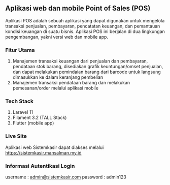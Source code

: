 ## Aplikasi web dan mobile Point of Sales (POS)

Aplikasi POS adalah sebuah aplikasi yang dapat digunakan untuk mengelola transaksi penjualan, pembayaran, pencatatan keuangan, dan pemantauan kondisi keuangan di suatu bisnis.
Aplikasi POS ini berjalan di dua lingkungan pengembangan, yakni versi web dan mobile app.

### Fitur Utama
1. Manajemen transaksi keuangan dari penjualan dan pembayaran, pendataan stok barang, disediakan grafik keuntungan/omset penjualan, dan dapat melakukan pemindaian barang dari barcode untuk langsung dimasukkan ke dalam keranjang pembelian
2. Manajemen transaksi pendataan barang dan melakukan pemesanan/order melalui aplikasi mobile

### Tech Stack
1. Laravel 11
2. Filament 3.2 (TALL Stack)
3. Flutter (mobile app)

### Live Site
Aplikasi web Sistemkasir dapat diakses melalui https://sistemkasir.mansalman.my.id

### Informasi Autentikasi Login
username : admin@sistemkasir.com
password : admin123